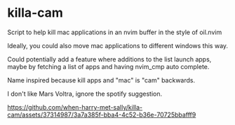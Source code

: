# killa-cam

Script to help kill mac applications in an nvim buffer in the style of oil.nvim

Ideally, you could also move mac applications to different windows this way.

Could potentially add a feature where additions to the list launch apps, maybe by fetching a list of apps and having nvim_cmp auto complete.

Name inspired because kill apps and "mac" is "cam" backwards.

I don't like Mars Voltra, ignore the spotify suggestion.


https://github.com/when-harry-met-sally/killa-cam/assets/37314987/3a7a385f-bba4-4c52-b36e-70725bbafff9
